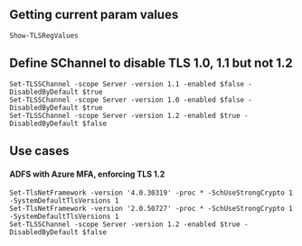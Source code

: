 ## Getting current param values
```
Show-TLSRegValues
``` 

## Define SChannel to disable TLS 1.0, 1.1 but not 1.2
```
Set-TLSSChannel -scope Server -version 1.1 -enabled $false -DisabledByDefault $true
Set-TLSSChannel -scope Server -version 1.0 -enabled $false -DisabledByDefault $true
Set-TLSSChannel -scope Server -version 1.2 -enabled $true -DisabledByDefault $false
```

## Use cases

#### ADFS with Azure MFA, enforcing TLS 1.2
```
Set-TlsNetFramework -version '4.0.30319' -proc * -SchUseStrongCrypto 1 -SystemDefaultTlsVersions 1
Set-TlsNetFramework -version '2.0.50727' -proc * -SchUseStrongCrypto 1 -SystemDefaultTlsVersions 1
Set-TLSSChannel -scope Server -version 1.2 -enabled $true -DisabledByDefault $false
```